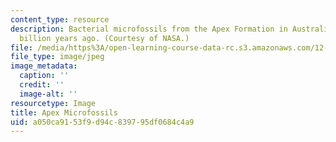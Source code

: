 ```yaml
---
content_type: resource
description: Bacterial microfossils from the Apex Formation in Australia, dated 3.5
  billion years ago. (Courtesy of NASA.)
file: /media/https%3A/open-learning-course-data-rc.s3.amazonaws.com/12-517-dynamics-of-complex-systems-biological-and-environmental-coevolution-preceding-the-cambrian-explosion-spring-2005/a050ca9153f9d94c839795df0684c4a9_apex_microfossils.jpg
file_type: image/jpeg
image_metadata:
  caption: ''
  credit: ''
  image-alt: ''
resourcetype: Image
title: Apex Microfossils
uid: a050ca91-53f9-d94c-8397-95df0684c4a9
---
```

